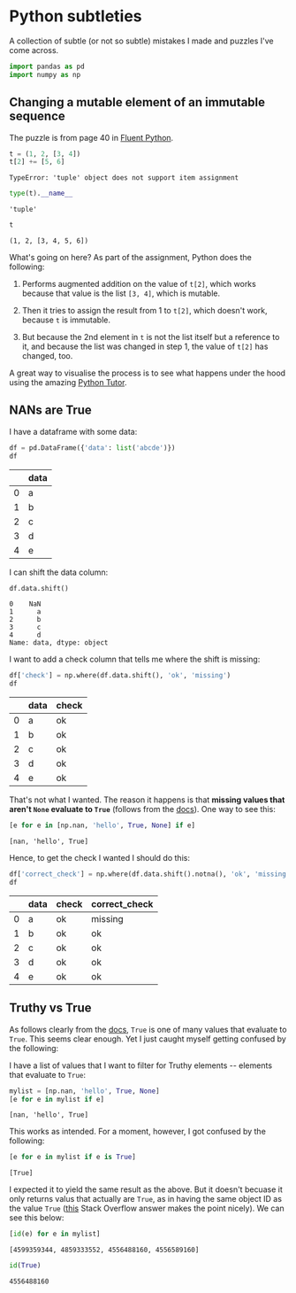 # Python subtleties


<script src="https://cdnjs.cloudflare.com/ajax/libs/require.js/2.3.6/require.min.js" integrity="sha512-c3Nl8+7g4LMSTdrm621y7kf9v3SDPnhxLNhcjFJbKECVnmZHTdo+IRO05sNLTH/D3vA6u1X32ehoLC7WFVdheg==" crossorigin="anonymous"></script>
<script src="https://cdnjs.cloudflare.com/ajax/libs/jquery/3.5.1/jquery.min.js" integrity="sha512-bLT0Qm9VnAYZDflyKcBaQ2gg0hSYNQrJ8RilYldYQ1FxQYoCLtUjuuRuZo+fjqhx/qtq/1itJ0C2ejDxltZVFg==" crossorigin="anonymous"></script>
<script type="application/javascript">define('jquery', [],function() {return window.jQuery;})</script>


A collection of subtle (or not so subtle) mistakes I made and puzzles I've come across.

``` python
import pandas as pd
import numpy as np
```

## Changing a mutable element of an immutable sequence

The puzzle is from page 40 in [Fluent Python](https://www.oreilly.com/library/view/fluent-python/9781491946237/).

``` python
t = (1, 2, [3, 4])
t[2] += [5, 6]
```

    TypeError: 'tuple' object does not support item assignment

``` python
type(t).__name__
```

    'tuple'

``` python
t
```

    (1, 2, [3, 4, 5, 6])

What's going on here? As part of the assignment, Python does the following:

1.  Performs augmented addition on the value of `t[2]`, which works because that value is the list `[3, 4]`, which is mutable.

2.  Then it tries to assign the result from 1 to `t[2]`, which doesn't work, because `t` is immutable.

3.  But because the 2nd element in `t` is not the list itself but a reference to it, and because the list was changed in step 1, the value of `t[2]` has changed, too.

A great way to visualise the process is to see what happens under the hood using the amazing [Python Tutor](http://www.pythontutor.com).

## NANs are True

I have a dataframe with some data:

``` python
df = pd.DataFrame({'data': list('abcde')})
df
```

<div>
<style scoped>
    .dataframe tbody tr th:only-of-type {
        vertical-align: middle;
    }

    .dataframe tbody tr th {
        vertical-align: top;
    }

    .dataframe thead th {
        text-align: right;
    }
</style>

|     | data |
|-----|------|
| 0   | a    |
| 1   | b    |
| 2   | c    |
| 3   | d    |
| 4   | e    |

</div>

I can shift the data column:

``` python
df.data.shift()
```

    0    NaN
    1      a
    2      b
    3      c
    4      d
    Name: data, dtype: object

I want to add a check column that tells me where the shift is missing:

``` python
df['check'] = np.where(df.data.shift(), 'ok', 'missing')
df
```

<div>
<style scoped>
    .dataframe tbody tr th:only-of-type {
        vertical-align: middle;
    }

    .dataframe tbody tr th {
        vertical-align: top;
    }

    .dataframe thead th {
        text-align: right;
    }
</style>

|     | data | check |
|-----|------|-------|
| 0   | a    | ok    |
| 1   | b    | ok    |
| 2   | c    | ok    |
| 3   | d    | ok    |
| 4   | e    | ok    |

</div>

That's not what I wanted. The reason it happens is that **missing values that aren't `None` evaluate to `True`** (follows from the [docs](https://docs.python.org/2/library/stdtypes.html#truth-value-testing)). One way to see this:

``` python
[e for e in [np.nan, 'hello', True, None] if e]
```

    [nan, 'hello', True]

Hence, to get the check I wanted I should do this:

``` python
df['correct_check'] = np.where(df.data.shift().notna(), 'ok', 'missing')
df
```

<div>
<style scoped>
    .dataframe tbody tr th:only-of-type {
        vertical-align: middle;
    }

    .dataframe tbody tr th {
        vertical-align: top;
    }

    .dataframe thead th {
        text-align: right;
    }
</style>

|     | data | check | correct_check |
|-----|------|-------|---------------|
| 0   | a    | ok    | missing       |
| 1   | b    | ok    | ok            |
| 2   | c    | ok    | ok            |
| 3   | d    | ok    | ok            |
| 4   | e    | ok    | ok            |

</div>

## Truthy vs True

As follows clearly from the [docs](https://docs.python.org/2/library/stdtypes.html#truth-value-testing), `True` is one of many values that evaluate to `True`. This seems clear enough. Yet I just caught myself getting confused by the following:

I have a list of values that I want to filter for Truthy elements -- elements that evaluate to `True`:

``` python
mylist = [np.nan, 'hello', True, None]
[e for e in mylist if e]
```

    [nan, 'hello', True]

This works as intended. For a moment, however, I got confused by the following:

``` python
[e for e in mylist if e is True]
```

    [True]

I expected it to yield the same result as the above. But it doesn't becuase it only returns valus that actually are `True`, as in having the same object ID as the value `True` ([this](https://stackoverflow.com/a/20421344/13666841) Stack Overflow answer makes the point nicely). We can see this below:

``` python
[id(e) for e in mylist]
```

    [4599359344, 4859333552, 4556488160, 4556589160]

``` python
id(True)
```

    4556488160

